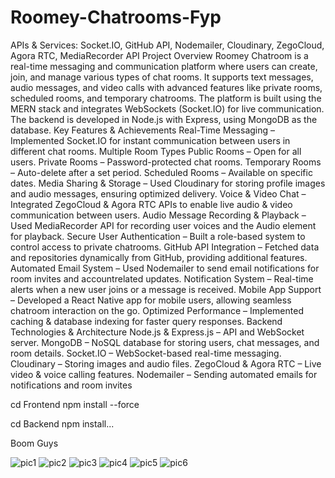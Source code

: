 # Roomey-Chatrooms-Fyp
APIs & Services: Socket.IO, GitHub API, Nodemailer, Cloudinary, ZegoCloud, Agora RTC,
MediaRecorder API
Project Overview
Roomey Chatroom is a real-time messaging and communication platform where users can create, join,
and manage various types of chat rooms. It supports text messages, audio messages, and video calls
with advanced features like private rooms, scheduled rooms, and temporary chatrooms.
The platform is built using the MERN stack and integrates WebSockets (Socket.IO) for live
communication. The backend is developed in Node.js with Express, using MongoDB as the database.
Key Features & Achievements
Real-Time Messaging – Implemented Socket.IO for instant communication between users in different
chat rooms.
Multiple Room Types
Public Rooms – Open for all users.
Private Rooms – Password-protected chat rooms.
Temporary Rooms – Auto-delete after a set period.
Scheduled Rooms – Available on specific dates.
Media Sharing & Storage – Used Cloudinary for storing profile images and audio messages, ensuring
optimized delivery.
Voice & Video Chat – Integrated ZegoCloud & Agora RTC APIs to enable live audio & video
communication between users.
Audio Message Recording & Playback – Used MediaRecorder API for recording user voices and the
Audio element for playback.
Secure User Authentication – Built a role-based system to control access to private chatrooms.
GitHub API Integration – Fetched data and repositories dynamically from GitHub, providing additional
features.
Automated Email System – Used Nodemailer to send email notifications for room invites and accountrelated updates.
Notification System – Real-time alerts when a new user joins or a message is received.
Mobile App Support – Developed a React Native app for mobile users, allowing seamless chatroom
interaction on the go.
Optimized Performance – Implemented caching & database indexing for faster query responses.
Backend Technologies & Architecture
Node.js & Express.js – API and WebSocket server.
MongoDB – NoSQL database for storing users, chat messages, and room details.
Socket.IO – WebSocket-based real-time messaging.
Cloudinary – Storing images and audio files.
ZegoCloud & Agora RTC – Live video & voice calling features.
Nodemailer – Sending automated emails for notifications and room invites


cd Frontend   npm install --force



cd Backend    npm install...       



Boom Guys


![pic1](https://github.com/user-attachments/assets/643e953e-009c-4d30-a98f-4beb063e2d67)
![pic2](https://github.com/user-attachments/assets/a8c7b432-e8af-499d-810e-4267884c55d0)
![pic3](https://github.com/user-attachments/assets/6923510b-7da0-4ce9-8335-c0ba24071532)
![pic4](https://github.com/user-attachments/assets/677a3c6b-5356-4f6b-8c0c-8c24ca425328)
![pic5](https://github.com/user-attachments/assets/37f21500-a246-4f68-8363-7165bfe39cf3)
![pic6](https://github.com/user-attachments/assets/ec897bc0-5af2-4069-8e7a-e8de43b0cae4)






